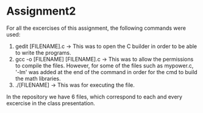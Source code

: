 # Assignment2

For all the excercises of this assignment, the following commands were used:
  1.  gedit [FILENAME].c -> This was to open the C builder in order to be able to write the programs.
  2.  gcc -o [FILENAME] [FILENAME].c -> This was to allow the permissions to compile the files. However, for some of the files such as mypower.c, '-lm' was added at the       end of the command in order for the cmd to build the math libraries.
  3.  ./[FILENAME] -> This was for executing the file.

In the repository we have 6 files, which correspond to each and every excercise in the class presentation.
